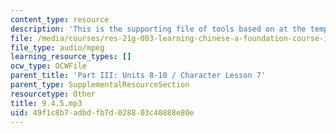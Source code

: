 ```yaml
---
content_type: resource
description: 'This is the supporting file of tools based on at the temple. '
file: /media/courses/res-21g-003-learning-chinese-a-foundation-course-in-mandarin-spring-2011/49f1c8b7adbdfb7d028803c40888e80e_9.4.5.mp3
file_type: audio/mpeg
learning_resource_types: []
ocw_type: OCWFile
parent_title: 'Part III: Units 8-10 / Character Lesson 7'
parent_type: SupplementalResourceSection
resourcetype: Other
title: 9.4.5.mp3
uid: 49f1c8b7-adbd-fb7d-0288-03c40888e80e
---
```

